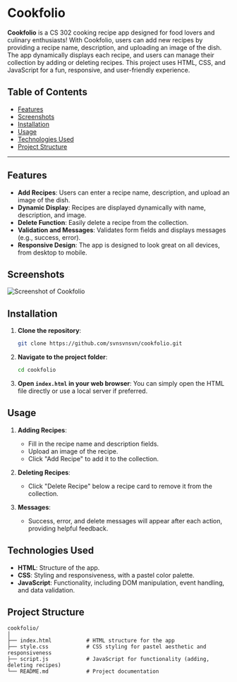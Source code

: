 # Cookfolio

**Cookfolio** is a CS 302 cooking recipe app designed for food lovers and culinary enthusiasts! With Cookfolio, users can add new recipes by providing a recipe name, description, and uploading an image of the dish. The app dynamically displays each recipe, and users can manage their collection by adding or deleting recipes. This project uses HTML, CSS, and JavaScript for a fun, responsive, and user-friendly experience.

## Table of Contents
- [Features](#features)
- [Screenshots](#screenshots)
- [Installation](#installation)
- [Usage](#usage)
- [Technologies Used](#technologies-used)
- [Project Structure](#project-structure)

---

## Features

- **Add Recipes**: Users can enter a recipe name, description, and upload an image of the dish.
- **Dynamic Display**: Recipes are displayed dynamically with name, description, and image.
- **Delete Function**: Easily delete a recipe from the collection.
- **Validation and Messages**: Validates form fields and displays messages (e.g., success, error).
- **Responsive Design**: The app is designed to look great on all devices, from desktop to mobile.

## Screenshots

![Screenshot of Cookfolio](path_to_screenshot.png)

## Installation

1. **Clone the repository**:
    ```bash
    git clone https://github.com/svnsvnsvn/cookfolio.git
    ```
2. **Navigate to the project folder**:
    ```bash
    cd cookfolio
    ```
3. **Open `index.html` in your web browser**:
    You can simply open the HTML file directly or use a local server if preferred.

## Usage

1. **Adding Recipes**:
    - Fill in the recipe name and description fields.
    - Upload an image of the recipe.
    - Click "Add Recipe" to add it to the collection.

2. **Deleting Recipes**:
    - Click "Delete Recipe" below a recipe card to remove it from the collection.

3. **Messages**:
    - Success, error, and delete messages will appear after each action, providing helpful feedback.

## Technologies Used

- **HTML**: Structure of the app.
- **CSS**: Styling and responsiveness, with a pastel color palette.
- **JavaScript**: Functionality, including DOM manipulation, event handling, and data validation.

## Project Structure

```plaintext
cookfolio/
│
├── index.html           # HTML structure for the app
├── style.css            # CSS styling for pastel aesthetic and responsiveness
├── script.js            # JavaScript for functionality (adding, deleting recipes)
└── README.md            # Project documentation
```
